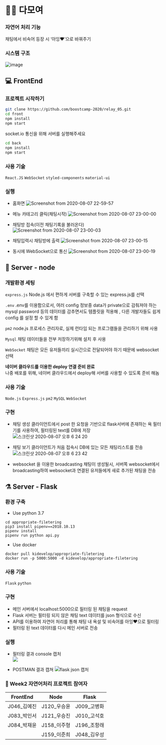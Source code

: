 # 🙌🏻 다모여
### 자연어 처리 기능
채팅에서 비속어 등장 시 ‘아잉♥’으로 바꿔주기

### 시스템 구조
![image](https://user-images.githubusercontent.com/26537048/89733480-c0063700-da90-11ea-9281-3c438178f6f9.png)


## 💻 FrontEnd
### 프로젝트 시작하기

```bash
git clone https://github.com/boostcamp-2020/relay_05.git
cd front
npm install
npm start
```

socket.io 통신을 위해 서버를 실행해주세요
```bash
cd back
npm install
npm start
```

### 사용 기술
`React.JS` `WebSocket` `styled-components` `material-ui`<br>

### 실행

- 홈화면
![Screenshot from 2020-08-07 22-59-57](https://user-images.githubusercontent.com/52442237/89653554-33c60980-d902-11ea-9f77-c9287603b33b.png)

- 메뉴 카테고리 클릭(채팅시작)
![Screenshot from 2020-08-07 23-00-00](https://user-images.githubusercontent.com/52442237/89653556-358fcd00-d902-11ea-8b5b-baa10127566e.png)

- 채팅방 접속(이전 채팅기록을 불러온다)
![Screenshot from 2020-08-07 23-00-03](https://user-images.githubusercontent.com/52442237/89653558-358fcd00-d902-11ea-96a8-93735f12e85a.png)

- 채팅입력시 채팅방에 출력
![Screenshot from 2020-08-07 23-00-15](https://user-images.githubusercontent.com/52442237/89653561-37599080-d902-11ea-9d87-3d0ed7d18f56.png)

- 동시에 WebSocket으로 통신
![Screenshot from 2020-08-07 23-00-19](https://user-images.githubusercontent.com/52442237/89653562-388abd80-d902-11ea-9c7d-f2a54f866a7a.png)


## 🔧 Server - node
### 개발환경 세팅
`express.js`
Node.js 에서 편하게 서버를 구축할 수 있는 express.js를 선택

`.env`
.env를 이용함으로서, 여러 config 정보중 data가 private으로 감춰져야 하는 mysql password 등의 데이터를 감추면서도 템플릿을 적용해 , 다른 개발자들도 쉽게 config 를 설정 할 수 있게 함

`pm2`
node.js 프로세스 관리자로, 실제 런타임 되는 프로그램들을 관리하기 위해 사용

`Mysql`
채팅 데이터들을 전부 저장하기위해 설치 후 사용

`WebSocket`
채팅은 모든 유저들끼리 실시간으로 전달되어야 하기 때문에 websocket 선택

**네이버 클라우드를 이용한 deploy 연결 준비 완료**<br>
나중 배포를 위해, 네이버 클라우드에서 deploy해 서버를 사용할 수 있도록 준비 해놈

### 사용 기술
`Node.js` `Express.js` `pm2` `MySQL` `WebSocket`

### 구현

- 채팅 생성
클라이언트에서 post 한 요청을 기반으로 flask서버에 존재하는 욕 필터기를 사용하여, 필터링된 text를 DB에 저장 
![스크린샷 2020-08-07 오후 6 24 20](https://user-images.githubusercontent.com/38158709/89632839-d91ab680-d8dd-11ea-93f3-7af1162f8ac6.png)

- 채팅 보기 
클라이언트가 처음 접속시 DB에 있는 모든 채팅리스트를 전송
![스크린샷 2020-08-07 오후 6 23 42](https://user-images.githubusercontent.com/38158709/89632871-e6d03c00-d8dd-11ea-8216-be9311795cc7.png)

- websocket 을 이용한 broadcasting
채팅이 생성될시, 서버쪽 websocket에서 broadcasting하여 websocket과 연결된 유저들에게 새로 추가된 채팅을 전송


## ⚗ Server - Flask
### 환경 구축

- Use python 3.7

```
cd appropriate-filetering
pip3 install pipenv==2018.10.13 
pipenv install
pipenv run python api.py
```

- Use docker

```
docker pull kidevelop/appropriate-filetering
docker run -p 5000:5000 -d kidevelop/appropriate-filetering
```

### 사용 기술
`Flask` `python` 

### 구현
- 메인 서버에서 localhost:5000으로 필터링 된 채팅을 request
- Flask 서버는 필터링 되지 않은 채팅 text 데이터를 json 형식으로 수신
- API를 이용하여 자연어 처리를 통해 채팅 내 욕설 및 비속어를 아잉♥으로 필터링
- 필터링 된 text 데이터를 다시 메인 서버로 전송

### 실행
- 필터링 결과 console 캡처<br>
<a href='https://ifh.cc/v-DTvO7q' target='_blank'><img src='https://ifh.cc/g/DTvO7q.png' border='0'></a>

- POSTMAN 결과 캡쳐
![flask json 캡처](https://user-images.githubusercontent.com/60880904/89636669-ee92df00-d8e3-11ea-8ab3-563a6d4033da.PNG)


### 🚴 Week2 자연어처리 프로젝트 참여자
| FrontEnd  | Node | Flask |
| - | - | - |
| J046_김예진 | J120_우승윤 | J009_고병화 |
| J083_박인서 | J121_우승진 | J010_고석호 |
| J084_박재윤 | J158_이주형 | J196_조항래 |
|| J159_이준희 | J048_김우성 |
